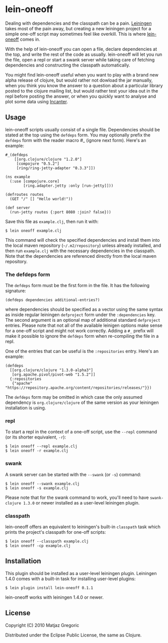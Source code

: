 # lein-oneoff

Dealing with dependencies and the classpath can be a
pain. [Leiningen](http://github.com/technomancy/leiningen) takes most
of the pain away, but creating a new leiningen project for a simple
one-off script may sometimes feel like overkill. This is where
[lein-oneoff](http://github.com/mtyaka/lein-oneoff) comes in.

With the help of lein-oneoff you can open a file, declare
dependencies at the top, and write the rest of the code as
usually. lein-oneoff will let you run the file, open a repl or start a swank
server while taking care of fetching dependencies and constructing the
classpath automatically.

You might find lein-oneoff useful when you want to play with a brand
new alpha release of clojure, but would rather not dowload the jar
manually, when you think you know the answer to a question about a
particular library posted to the clojure mailing list, but would
rather test your idea out in the repl before posting the answer, or when
you quickly want to analyse and plot some data using
[Incanter](http://incanter.org/).

## Usage

lein-oneoff scripts usually consist of a single file. Dependencies
should be stated at the top using the `defdeps` form. You may
optionally prefix the `defdeps` form with the reader macro #_ (ignore
next form). Here's an example:

    #_(defdeps
        [[org.clojure/clojure "1.2.0"]
         [compojure "0.5.2"]
         [ring/ring-jetty-adapter "0.3.3"]])

    (ns example
      (:use [compojure.core]
            [ring.adapter.jetty :only [run-jetty]]))

    (defroutes routes
      (GET "/" [] "Hello world!"))

    (def server
      (run-jetty routes {:port 8080 :join? false}))

Save this file as `example.clj`, then run it with:

    $ lein oneoff example.clj

This command will check the specified dependencies and install them
into the local maven repository (`~/.m2/repository`) unless already
installed, and then run `example.clj` with the necessary dependencies
in the classpath. Note that the dependencies are referenced directly
from the local maven repository.

### The defdeps form

The `defdeps` form must be the first form in the file. It has the following
signature:

    (defdeps dependencies additional-entries?)

where dependencies should be specified as a vector using the same
syntax as inside regular leiningen `defproject` form under the
`:dependencies` key. The second argument is an optional map of
additional standard `defproject` entries. Please note that not all of
the available leinigen options make sense for a one-off script and
might not work correctly. Adding a `#_` prefix will make it possible
to ignore the `defdeps` form when re-compiling the file in a repl.

One of the entries that can be useful is the `:repositories` entry. Here's
an example:

    (defdeps
      [[org.clojure/clojure "1.3.0-alpha3"]
       [org.apache.pivot/pivot-web "1.5.2"]]
      {:repositories
       {"apache" "https://repository.apache.org/content/repositories/releases/"}})

The `defdeps` form may be omitted in which case the only assumed
dependency is `org.clojure/clojure` of the same version as your leiningen
installation is using.

### repl

To start a repl in the context of a one-off script, use the `--repl`
command (or its shorter equivalent, `-r`):

    $ lein oneoff --repl example.clj
    $ lein oneoff -r example.clj

### swank

A swank server can be started with the `--swank` (or `-s`)
command:

    $ lein oneoff --swank example.clj
    $ lein oneoff -s example.clj

Please note that for the swank command to work, you'll need to have
`swank-clojure 1.3.0` or newer installed as a user-level leiningen
plugin.

### classpath

lein-oneoff offers an equivalent to leiningen's built-in `classpath`
task which prints the project's classpath for one-off scripts:

    $ lein oneoff --classpath example.clj
    $ lein oneoff -cp example.clj

## Installation

This plugin should be installed as a user-level leiningen
plugin. Leiningen 1.4.0 comes with a built-in task for installing
user-level plugins:

    $ lein plugin install lein-oneoff 0.1.1

lein-oneoff works with leiningen 1.4.0 or newer.

## License

Copyright (C) 2010 Matjaz Gregoric

Distributed under the Eclipse Public License, the same as Clojure.
